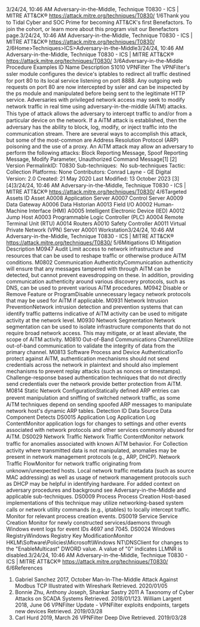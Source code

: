 3/24/24, 10:46 AM Adversary-in-the-Middle, Technique T0830 - ICS | MITRE ATT&CK®
https://attack.mitre.org/techniques/T0830/ 1/6Thank you to Tidal Cyber and SOC Prime for becoming ATT&CK's ﬁrst Benefactors. To join the cohort, or learn more about this program visit our
Benefactors page.3/24/24, 10:46 AM Adversary-in-the-Middle, Technique T0830 - ICS | MITRE ATT&CK®
https://attack.mitre.org/techniques/T0830/ 2/6Home>Techniques>ICS>Adversary-in-the-Middle3/24/24, 10:46 AM Adversary-in-the-Middle, Technique T0830 - ICS | MITRE ATT&CK®
https://attack.mitre.org/techniques/T0830/ 3/6Adversary-in-the-Middle
Procedure Examples
ID Name Description
S1010 VPNFilter The VPNFilter's ssler module conﬁgures the device's iptables to redirect all traﬃc destined for port 80 to its local
service listening on port 8888. Any outgoing web requests on port 80 are now intercepted by ssler and can be
inspected by the ps module and manipulated before being sent to the legitimate HTTP service. Adversaries with privileged network access may seek to modify network traﬃc in real time using adversary-in-the-middle (AiTM) attacks. 
This type of attack allows the adversary to intercept traﬃc to and/or from a particular device on the network. If a AiTM attack is established,
then the adversary has the ability to block, log, modify, or inject traﬃc into the communication stream. There are several ways to accomplish
this attack, but some of the most-common are Address Resolution Protocol (ARP) poisoning and the use of a proxy. 
An AiTM attack may allow an adversary to perform the following attacks:
Block Reporting Message, Spoof Reporting Message, Modify Parameter, Unauthorized Command Message[1]
[2]
Version PermalinkID: T0830
Sub-techniques:  No sub-techniques
 
Tactic: Collection
 
Platforms: None
Contributors: Conrad Layne - GE Digital
Version: 2.0
Created: 21 May 2020
Last Modiﬁed: 13 October 2023
[3][4]3/24/24, 10:46 AM Adversary-in-the-Middle, Technique T0830 - ICS | MITRE ATT&CK®
https://attack.mitre.org/techniques/T0830/ 4/6Targeted Assets
ID Asset
A0008 Application Server
A0007 Control Server
A0009 Data Gateway
A0006 Data Historian
A0013 Field I/O
A0002 Human-Machine Interface (HMI)
A0005 Intelligent Electronic Device (IED)
A0012 Jump Host
A0003 Programmable Logic Controller (PLC)
A0004 Remote Terminal Unit (RTU)
A0014 Routers
A0010 Safety Controller
A0011 Virtual Private Network (VPN) Server
A0001 Workstation3/24/24, 10:46 AM Adversary-in-the-Middle, Technique T0830 - ICS | MITRE ATT&CK®
https://attack.mitre.org/techniques/T0830/ 5/6Mitigations
ID Mitigation Description
M0947 Audit Limit access to network infrastructure and resources that can be used to reshape traﬃc or
otherwise produce AiTM conditions.
M0802 Communication
AuthenticityCommunication authenticity will ensure that any messages tampered with through AiTM can be
detected, but cannot prevent eavesdropping on these. In addition, providing communication
authenticity around various discovery protocols, such as DNS, can be used to prevent various
AiTM procedures.
M0942 Disable or Remove
Feature or ProgramDisable unnecessary legacy network protocols that may be used for AiTM if applicable.
M0931 Network Intrusion
PreventionNetwork intrusion detection and prevention systems that can identify traﬃc patterns indicative of
AiTM activity can be used to mitigate activity at the network level.
M0930 Network Segmentation Network segmentation can be used to isolate infrastructure components that do not require broad
network access. This may mitigate, or at least alleviate, the scope of AiTM activity.
M0810 Out-of-Band
Communications
ChannelUtilize out-of-band communication to validate the integrity of data from the primary channel.
M0813 Software Process and
Device AuthenticationTo protect against AiTM, authentication mechanisms should not send credentials across the
network in plaintext and should also implement mechanisms to prevent replay attacks (such as
nonces or timestamps). Challenge-response based authentication techniques that do not directly
send credentials over the network provide better protection from AiTM.
M0814 Static Network
ConﬁgurationStatically deﬁned ARP entries can prevent manipulation and sniﬃng of switched network traﬃc, as
some AiTM techniques depend on sending spoofed ARP messages to manipulate network host's
dynamic ARP tables.
Detection
ID Data Source Data Component Detects
DS0015 Application Log Application Log
ContentMonitor application logs for changes to settings and other events associated with
network protocols and other services commonly abused for AiTM.
DS0029 Network Traﬃc Network Traﬃc
ContentMonitor network traﬃc for anomalies associated with known AiTM behavior. For
Collection activity where transmitted data is not manipulated, anomalies may be
present in network management protocols (e.g., ARP, DHCP).
Network Traﬃc
FlowMonitor for network traﬃc originating from unknown/unexpected hosts. Local
network traﬃc metadata (such as source MAC addressing) as well as usage of
network management protocols such as DHCP may be helpful in identifying
hardware. For added context on adversary procedures and background see
Adversary-in-the-Middle and applicable sub-techniques.
DS0009 Process Process Creation Host-based implementations of this technique may utilize networking-based system
calls or network utility commands (e.g., iptables) to locally intercept traﬃc. Monitor
for relevant process creation events.
DS0019 Service Service Creation Monitor for newly constructed services/daemons through Windows event logs for
event IDs 4697 and 7045.
DS0024 Windows RegistryWindows
Registry Key
ModiﬁcationMonitor HKLM\Software\Policies\Microsoft\Windows NT\DNSClient for changes to
the "EnableMulticast" DWORD value. A value of "0" indicates LLMNR is disabled.3/24/24, 10:46 AM Adversary-in-the-Middle, Technique T0830 - ICS | MITRE ATT&CK®
https://attack.mitre.org/techniques/T0830/ 6/6References
1. Gabriel Sanchez 2017, October Man-In-The-Middle Attack
Against Modbus TCP Illustrated with Wireshark Retrieved.
2020/01/05
2. Bonnie Zhu, Anthony Joseph, Shankar Sastry 2011 A
Taxonomy of Cyber Attacks on SCADA Systems Retrieved.
2018/01/123. William Largent 2018, June 06 VPNFilter Update - VPNFilter
exploits endpoints, targets new devices Retrieved. 2019/03/28
4. Carl Hurd 2019, March 26 VPNFilter Deep Dive Retrieved.
2019/03/28